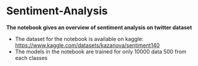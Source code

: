 # Sentiment-Analysis
**The notebook gives an overview of sentiment analysis on twitter dataset**
<br>
* The dataset for the notebook is available on kaggle: https://www.kaggle.com/datasets/kazanova/sentiment140
* The models in the notebook are trained for only 10000 data 500 from each classes
